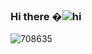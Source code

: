 ### Hi there �![hi](https://user-images.githubusercontent.com/82832624/138375417-c3d759f6-447f-4011-aaff-c1b45efa5290.gif)

![708635](https://user-images.githubusercontent.com/82832624/138375390-5fbf51ba-d355-4644-a18e-bb3a7a3c562f.jpg)






